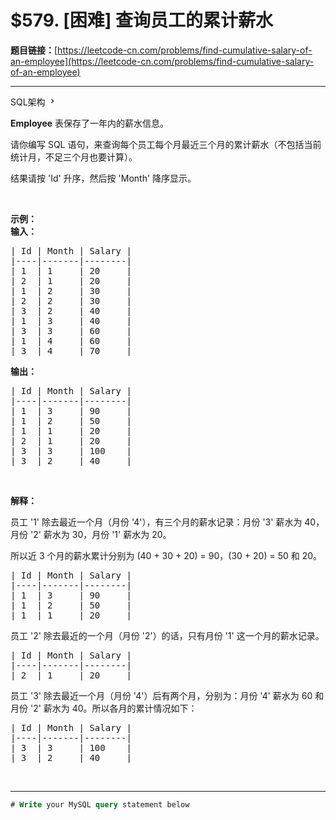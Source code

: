 # $579. [困难] 查询员工的累计薪水

**题目链接：**[https://leetcode-cn.com/problems/find-cumulative-salary-of-an-employee](https://leetcode-cn.com/problems/find-cumulative-salary-of-an-employee)

---

<div class="content__1Y2H">
 <div class="sql-schema-wrapper__1jqS">
  <a class="sql-schema-link__1VAC">SQL架构
   <svg viewbox="0 0 24 24" width="1em" height="1em" class="css-1lc17o4-icon">
    <path fill-rule="evenodd" d="M10 6L8.59 7.41 13.17 12l-4.58 4.59L10 18l6-6z"></path>
   </svg></a>
 </div>
 <div class="notranslate">
  <p><strong>Employee</strong> 表保存了一年内的薪水信息。</p> 
  <p>请你编写 SQL 语句，来查询每个员工每个月最近三个月的累计薪水（不包括当前统计月，不足三个月也要计算）。</p> 
  <p>结果请按 'Id' 升序，然后按 'Month' 降序显示。</p> 
  <p>&nbsp;</p> 
  <p><strong>示例：</strong><br> <strong>输入：</strong></p> 
  <pre class="language-text">| Id | Month | Salary |
|----|-------|--------|
| 1  | 1     | 20     |
| 2  | 1     | 20     |
| 1  | 2     | 30     |
| 2  | 2     | 30     |
| 3  | 2     | 40     |
| 1  | 3     | 40     |
| 3  | 3     | 60     |
| 1  | 4     | 60     |
| 3  | 4     | 70     |
</pre> 
  <p><strong>输出：</strong></p> 
  <pre class="language-text">| Id | Month | Salary |
|----|-------|--------|
| 1  | 3     | 90     |
| 1  | 2     | 50     |
| 1  | 1     | 20     |
| 2  | 1     | 20     |
| 3  | 3     | 100    |
| 3  | 2     | 40     |
</pre> 
  <p>&nbsp;</p> 
  <p><strong>解释：</strong></p> 
  <p>员工 '1'&nbsp;除去最近一个月（月份 '4'），有三个月的薪水记录：月份 '3'&nbsp;薪水为&nbsp;40，月份 '2'&nbsp;薪水为 30，月份 '1'&nbsp;薪水为 20。</p> 
  <p>所以近 3 个月的薪水累计分别为&nbsp;(40 + 30 + 20) =&nbsp;90，(30 + 20) = 50 和 20。</p> 
  <pre class="language-text">| Id | Month | Salary |
|----|-------|--------|
| 1  | 3     | 90     |
| 1  | 2     | 50     |
| 1  | 1     | 20     |
</pre> 
  <p>员工 '2' 除去最近的一个月（月份 '2'）的话，只有月份 '1' 这一个月的薪水记录。</p> 
  <pre class="language-text">| Id | Month | Salary |
|----|-------|--------|
| 2  | 1     | 20     |
</pre> 
  <p>员工 '3' 除去最近一个月（月份 '4'）后有两个月，分别为：月份 '4' 薪水为 60 和 月份 '2' 薪水为 40。所以各月的累计情况如下：</p> 
  <pre class="language-text">| Id | Month | Salary |
|----|-------|--------|
| 3  | 3     | 100    |
| 3  | 2     | 40     |
</pre> 
  <p>&nbsp;</p> 
 </div>
</div>

---

```sql
# Write your MySQL query statement below
```